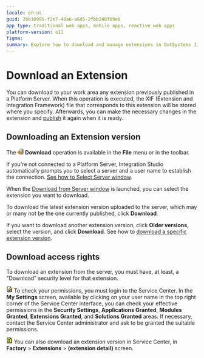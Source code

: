 ```yaml
---
locale: en-us
guid: 2bb10995-f2e7-48a6-a6d5-2fbb248f09e6
app_type: traditional web apps, mobile apps, reactive web apps
platform-version: o11
figma:
summary: Explore how to download and manage extensions in OutSystems 11 (O11) using the Platform Server and Integration Studio.
---
```

# Download an Extension

You can download to your work area any extension previously published in a Platform Server. When this operation is executed, the XIF (Extension and Integration Framework) file that corresponds to this extension will be stored where you specify. Afterwards, you can make the necessary changes in the extension and [publish](<../extension-life-cycle/extension-1-cp.md>) it again when it is ready.

## Downloading an Extension version

The ![Icon representing the download operation in the toolbar or file menu](images/download-icon.gif "Download Icon") **Download** operation is available in the **File** menu or in the toolbar.

If you're not connected to a Platform Server, Integration Studio automatically prompts you to select a server and a user name to establish the connection. [See how to Select Server window](<../../../ref/integration-studio/menu/file/server-select-window.md>).

When the [Download from Server window](<../../../ref/integration-studio/menu/file/extension-download-window.md>) is launched, you can select the extension you want to download.

To download the latest extension version uploaded to the server, which may or many not be the one currently published, click **Download**.

If you want to download another extension version, click **Older versions**, select the version, and click **Download**. See how to [download a specific extension version](<../../../ref/integration-studio/menu/file/extension-download-version-window.md>).

## Download access rights

To download an extension from the server, you must have, at least, a "Download" security level for that extension.

![Icon indicating a note about checking permissions for downloading an extension](images/note.gif "Note Icon") To check your permissions, you must login to the Service Center. In the **My Settings** screen, available by clicking on your user name in the top right corner of the Service Center interface, you can check your effective permissions in the **Security Settings**, **Applications Granted**, **Modules Granted**, **Extensions Granted**, and **Solutions Granted** areas. If necessary, contact the Service Center administrator and ask to be granted the suitable permissions.

![Icon suggesting a tip to download an extension version directly in Service Center](images/tip.gif "Tip Icon") You can also download an extension version in Service Center, in **Factory** > **Extensions** > **(extension detail)** screen.
